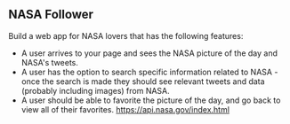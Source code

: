 ## NASA Follower
Build a web app for NASA lovers that has the following features:
- A user arrives to your page and sees the NASA picture of the day and NASA's tweets.
- A user has the option to search specific information related to NASA - once the search is made they should see relevant tweets and data (probably including images) from NASA.
- A user should be able to favorite the picture of the day, and go back to view all of their favorites.
https://api.nasa.gov/index.html
